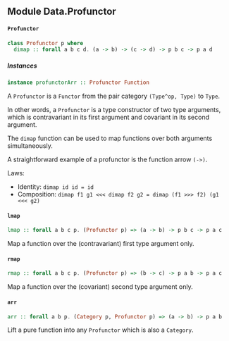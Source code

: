 ## Module Data.Profunctor

#### `Profunctor`

``` purescript
class Profunctor p where
  dimap :: forall a b c d. (a -> b) -> (c -> d) -> p b c -> p a d
```

##### Instances
``` purescript
instance profunctorArr :: Profunctor Function
```

A `Profunctor` is a `Functor` from the pair category `(Type^op, Type)`
to `Type`.

In other words, a `Profunctor` is a type constructor of two type
arguments, which is contravariant in its first argument and covariant
in its second argument.

The `dimap` function can be used to map functions over both arguments
simultaneously.

A straightforward example of a profunctor is the function arrow `(->)`.

Laws:

- Identity: `dimap id id = id`
- Composition: `dimap f1 g1 <<< dimap f2 g2 = dimap (f1 >>> f2) (g1 <<< g2)`

#### `lmap`

``` purescript
lmap :: forall a b c p. (Profunctor p) => (a -> b) -> p b c -> p a c
```

Map a function over the (contravariant) first type argument only.

#### `rmap`

``` purescript
rmap :: forall a b c p. (Profunctor p) => (b -> c) -> p a b -> p a c
```

Map a function over the (covariant) second type argument only.

#### `arr`

``` purescript
arr :: forall a b p. (Category p, Profunctor p) => (a -> b) -> p a b
```

Lift a pure function into any `Profunctor` which is also a `Category`.


